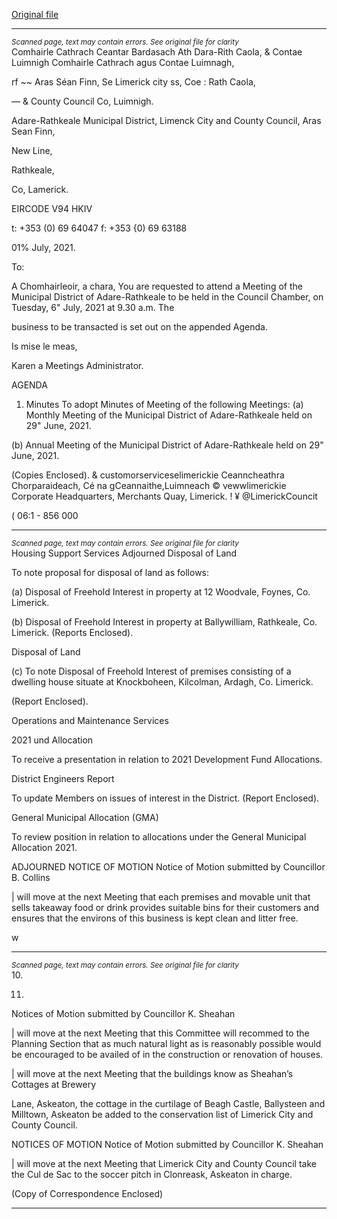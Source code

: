 [Original file](https://www.limerick.ie/sites/default/files/media/documents/2021-07/00-agenda-6th-july-2021.pdf)

---
*<small>Scanned page, text may contain errors. See original file for clarity</small>*  
Comhairle Cathrach Ceantar Bardasach Ath Dara-Rith Caola,
& Contae Luimnigh Comhairle Cathrach agus Contae Luimnagh,

rf ~~ Aras Séan Finn,
Se Limerick city ss, Coe
: Rath Caola,

— & County Council Co, Luimnigh.

Adare-Rathkeale Municipal District,
Limenck City and County Council,
Aras Sean Finn,

New Line,

Rathkeale,

Co, Lamerick.

EIRCODE V94 HKIV

t: +353 (0) 69 64047
f: +353 {0) 69 63188

01% July, 2021.

To:

A Chomhairleoir, a chara,
You are requested to attend a Meeting of the Municipal District of Adare-Rathkeale to be held in
the Council Chamber, on Tuesday, 6" July, 2021 at 9.30 a.m. The

business to be transacted is set out on the appended Agenda.

Is mise le meas,

Karen a
Meetings Administrator.

AGENDA

1. Minutes
To adopt Minutes of Meeting of the following Meetings:
(a) Monthly Meeting of the Municipal District of Adare-Rathkeale held on 29" June, 2021.

(b) Annual Meeting of the Municipal District of Adare-Rathkeale held on 29" June, 2021.

(Copies Enclosed).
& customorserviceselimerickie
Ceanncheathra Chorparaideach, Cé na gCeannaithe,Luimneach © vewwlimerickie
Corporate Headquarters, Merchants Quay, Limerick. ! ¥ @LimerickCouncit

( 06:1 - 856 000


---
*<small>Scanned page, text may contain errors. See original file for clarity</small>*  
Housing Support Services
Adjourned Disposal of Land

To note proposal for disposal of land as follows:

(a) Disposal of Freehold Interest in property at 12 Woodvale, Foynes, Co. Limerick.

(b) Disposal of Freehold Interest in property at Ballywilliam, Rathkeale, Co. Limerick.
(Reports Enclosed).

Disposal of Land

(c) To note Disposal of Freehold Interest of premises consisting of a dwelling house
situate at Knockboheen, Kilcolman, Ardagh, Co. Limerick.

(Report Enclosed).

Operations and Maintenance Services

2021 und Allocation

To receive a presentation in relation to 2021 Development Fund Allocations.

District Engineers Report

To update Members on issues of interest in the District.
(Report Enclosed).

General Municipal Allocation (GMA)

To review position in relation to allocations under the General Municipal Allocation 2021.

ADJOURNED NOTICE OF MOTION
Notice of Motion submitted by Councillor B. Collins

| will move at the next Meeting that each premises and movable unit that sells takeaway
food or drink provides suitable bins for their customers and ensures that the environs of
this business is kept clean and litter free.

w


---
*<small>Scanned page, text may contain errors. See original file for clarity</small>*  
10.

11.

Notices of Motion submitted by Councillor K. Sheahan

| will move at the next Meeting that this Committee will recommed to the Planning
Section that as much natural light as is reasonably possible would be encouraged to be
availed of in the construction or renovation of houses.

| will move at the next Meeting that the buildings know as Sheahan’s Cottages at Brewery

Lane, Askeaton, the cottage in the curtilage of Beagh Castle, Ballysteen and Milltown,
Askeaton be added to the conservation list of Limerick City and County Council.

NOTICES OF MOTION
Notice of Motion submitted by Councillor K. Sheahan

| will move at the next Meeting that Limerick City and County Council take the Cul de Sac
to the soccer pitch in Clonreask, Askeaton in charge.

(Copy of Correspondence Enclosed)


---
